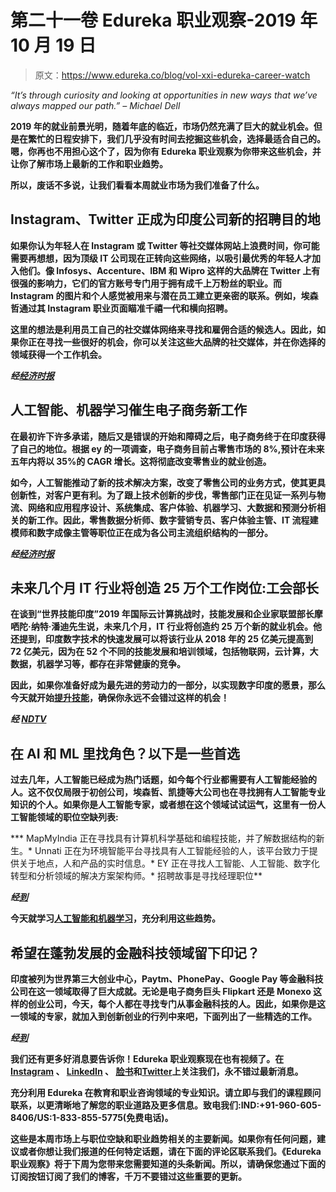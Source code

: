 # 第二十一卷 Edureka 职业观察-2019 年 10 月 19 日

> 原文：<https://www.edureka.co/blog/vol-xxi-edureka-career-watch>

*“It’s through curiosity and looking at opportunities in new ways that we’ve always mapped our path.” – Michael Dell*

**2019 年的就业前景光明，随着年底的临近，市场仍然充满了巨大的就业机会。但是在繁忙的日程安排下，我们几乎没有时间去挖掘这些机会，选择最适合自己的。嗯，你再也不用担心这个了，因为你有 **Edureka 职业观察**为你带来这些机会，并让你了解市场上最新的工作和职业趋势。**

**所以，废话不多说，让我们看看本周就业市场为我们准备了什么。**

## **Instagram、Twitter 正成为印度公司新的招聘目的地**

**如果你认为年轻人在 Instagram 或 Twitter 等社交媒体网站上浪费时间，你可能需要再想想，因为顶级 IT 公司现在正转向这些网络，以吸引最优秀的年轻人才加入他们。像 Infosys、Accenture、IBM 和 Wipro 这样的大品牌在 Twitter 上有很强的影响力，它们的官方账号专门用于拥有成千上万粉丝的职业。而 Instagram 的图片和个人感觉被用来与潜在员工建立更亲密的联系。例如，埃森哲通过其 Instagram 职业页面瞄准千禧一代和横向招聘。**

**这里的想法是利用员工自己的社交媒体网络来寻找和雇佣合适的候选人。因此，如果你正在寻找一些很好的机会，你可以关注这些大品牌的社交媒体，并在你选择的领域获得一个工作机会。**

*****经[经济时报](https://economictimes.indiatimes.com/jobs/instagram-twitter-are-turning-into-new-hiring-destinations-for-indian-companies/articleshow/71483882.cms)*****

## ****人工智能、机器学习催生电子商务新工作****

**在最初许下许多承诺，随后又是错误的开始和障碍之后，电子商务终于在印度获得了自己的地位。根据 ey 的一项调查，电子商务目前占零售市场的 8%,预计在未来五年内将以 35%的 CAGR 增长。这将彻底改变零售业的就业创造。**

**如今，人工智能推动了新的技术解决方案，改变了零售公司的业务方式，使其更具创新性，对客户更有利。为了跟上技术创新的步伐，零售部门正在见证一系列与物流、网络和应用程序设计、系统集成、客户体验、机器学习、大数据和预测分析相关的新工作。因此，零售数据分析师、数字营销专员、客户体验主管、IT 流程建模师和数字成像主管等职位正在成为各公司主流组织结构的一部分。**

*****经[经济时报](https://economictimes.indiatimes.com/jobs/artificial-intelligence-machine-learning-spawn-new-jobs-in-ecommerce/articleshow/71480985.cms)*****

## **未来几个月 IT 行业将创造 25 万个工作岗位:工会部长**

**在谈到“世界技能印度”2019 年国际云计算挑战时，技能发展和企业家联盟部长摩哂陀·纳特·潘迪先生说，未来几个月，IT 行业将创造约 25 万个新的就业机会。他还提到，印度数字技术的快速发展可以将该行业从 2018 年的 25 亿美元提高到 72 亿美元，因为在 52 个不同的技能发展和培训领域，包括物联网，云计算，大数据，机器学习等，都存在非常健康的竞争。**

**因此，如果你准备好成为最先进的劳动力的一部分，以实现数字印度的愿景，那么今天就开始[提升技能](https://www.edureka.co/all-courses)，确保你永远不会错过这样的机会！**

*****经 [NDTV](https://www.ndtv.com/jobs/jobs-2-5-lakh-jobs-in-it-sector-in-coming-months-union-minister-2063162)*****

## ****在 AI 和 ML 里找角色？以下是一些首选****

**过去几年，人工智能已经成为热门话题，如今每个行业都需要有人工智能经验的人。这不仅仅局限于初创公司，埃森哲、凯捷等大公司也在寻找拥有人工智能专业知识的个人。如果你是人工智能专家，或者想在这个领域试试运气，这里有一份人工智能领域的职位空缺列表:**

***   MapMyIndia 正在寻找具有计算机科学基础和编程技能，并了解数据结构的新生。*   Unnati 正在为环境智能平台寻找具有人工智能经验的人，该平台致力于提供关于地点，人和产品的实时信息。*   EY 正在寻找人工智能、人工智能、数字化转型和分析领域的解决方案架构师。*   招聘故事是寻找经理职位** 

*****经[到](https://yourstory.com/2019/10/jobs-roundup-ai-ml-accenture-ernest-and-young)*****

**今天就学习[人工智能和机器学习](https://www.edureka.co/post-graduate/machine-learning-and-ai)，充分利用这些趋势。**

## **希望在蓬勃发展的金融科技领域留下印记？**

**印度被列为世界第三大创业中心，Paytm、PhonePay、Google Pay 等金融科技公司在这一领域取得了巨大成就。无论是电子商务巨头 Flipkart 还是 Monexo 这样的创业公司，今天，每个人都在寻找专门从事金融科技的人。因此，如果你是这一领域的专家，就加入到创新创业的行列中来吧，下面列出了一些精选的工作。**

*****经[到](https://yourstory.com/2019/10/jobs-roundup-fintech-google-play-whatsapp-phonepe)*****

**我们还有更多好消息要告诉你！Edureka 职业观察现在也有视频了。在  [Instagram](https://www.instagram.com/edureka.co/) 、  [LinkedIn](https://www.linkedin.com/company/edureka/) 、  [脸书](https://www.facebook.com/edurekaIN/)和[Twitter](https://twitter.com/edurekaIN)上关注我们，永不错过最新消息。**

**充分利用 Edureka 在教育和职业咨询领域的专业知识。请立即与我们的课程顾问联系，以更清晰地了解您的职业道路及更多信息。致电我们:IND:+91-960-605-8406/US:1-833-855-5775(免费电话)。**

**这些是本周市场上与职位空缺和职业趋势相关的主要新闻。如果你有任何问题，建议或者你想让我们报道的任何特定话题，请在下面的评论区联系我们。《Edureka 职业观察》将于下周为您带来您需要知道的头条新闻。所以，请确保您通过下面的订阅按钮订阅了我们的博客，千万不要错过这些重要的更新。**